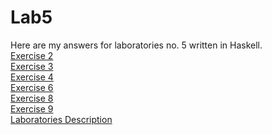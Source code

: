 # Lab5
Here are my answers for laboratories no. 5 written in Haskell.  
<a href="https://github.com/LucasJezap/FunctionalProgramming/tree/master/lab5/ex2.hs"> Exercise 2  
<a href="https://github.com/LucasJezap/FunctionalProgramming/tree/master/lab5/ex2.hs"> Exercise 3  
<a href="https://github.com/LucasJezap/FunctionalProgramming/tree/master/lab5/ex4.hs"> Exercise 4  
<a href="https://github.com/LucasJezap/FunctionalProgramming/tree/master/lab5/ex6.hs"> Exercise 6  
<a href="https://github.com/LucasJezap/FunctionalProgramming/tree/master/lab5/ex8.hs"> Exercise 8  
<a href="https://github.com/LucasJezap/FunctionalProgramming/tree/master/lab5/ex9.hs"> Exercise 9  
<a href="https://github.com/LucasJezap/FunctionalProgramming/tree/master/lab5/lab5.pdf"> Laboratories Description 
